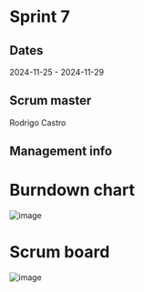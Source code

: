 # Sprint 7
## Dates
2024-11-25 - 2024-11-29

## Scrum master
Rodrigo Castro

## Management info

# Burndown chart
![image](https://github.com/user-attachments/assets/127fe67c-c526-4bae-afd4-0db4a7cd1bb9)

# Scrum board
![image](https://github.com/user-attachments/assets/bc80a40f-62f7-4db4-b0d2-664ac9df216f)

